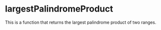 # largestPalindromeProduct
This is a function that returns the largest palindrome product of two ranges.
